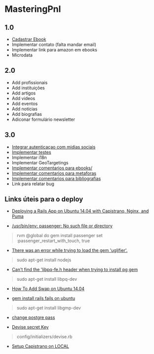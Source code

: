 MasteringPnl
=============================

## 1.0

* [Cadastrar Ebook](https://masteringpnl.fetchapp.com/admin/products/new)
* Implementar contato (falta mandar email)
* Implementar link para amazon em ebooks
* Microdata

## 2.0

* Add profissionais
* Add instituições
* Add artigos
* Add videos
* Add eventos
* Add notícias
* Add biografias
* Adiconar formulário newsletter

## 3.0

* [Integrar autenticaçao com midias sociais](https://github.com/intridea/omniauth)
* [Implementar testes](https://github.com/rspec/rspec-rails)
* Implementar i18n
* Implementar GeoTargetings
* [Implementar comentarios para ebooks/](http://www.rubydoc.info/gems/acts_as_commentable/4.0.2)
* [Implementar comentarios para metaforas](http://www.rubydoc.info/gems/acts_as_commentable/4.0.2)
* [Implementar comentarios para bibliografias](http://www.rubydoc.info/gems/acts_as_commentable/4.0.2)
* Link para relatar bug

## Links úteis para o deploy

* [Deploying a Rails App on Ubuntu 14.04 with Capistrano, Nginx, and Puma](https://www.digitalocean.com/community/tutorials/deploying-a-rails-app-on-ubuntu-14-04-with-capistrano-nginx-and-puma)

* [/usr/bin/env: passenger: No such file or directory ](https://github.com/capistrano/passenger/issues/26)
> rvm @global do gem install passenger
> set :passenger_restart_with_touch, true

* [There was an error while trying to load the gem 'uglifier'.](http://stackoverflow.com/questions/34420554/there-was-an-error-while-trying-to-load-the-gem-uglifier-bundlergemrequire)
> sudo apt-get install nodejs

* [Can't find the 'libpq-fe.h header when trying to install pg gem](http://stackoverflow.com/questions/6040583/cant-find-the-libpq-fe-h-header-when-trying-to-install-pg-gem)
> sudo apt-get install libpq-dev


* [How To Add Swap on Ubuntu 14.04](https://www.digitalocean.com/community/tutorials/how-to-add-swap-on-ubuntu-14-04)

* [gem install rails fails on ubuntu](http://stackoverflow.com/questions/29317640/gem-install-rails-fails-on-ubuntu)
> sudo apt-get install libgmp-dev

* [change postgre pass](http://dba.stackexchange.com/questions/24774/postgresql-changing-password-for-a-user-is-not-working)

* [Devise secret Key](http://stackoverflow.com/questions/18080910/devise-secret-key-was-not-set)
> config/initializers/devise.rb

* [Setup Capistrano on LOCAL](https://gist.github.com/stevenyap/9130882)
